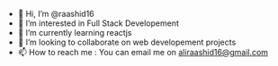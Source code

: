 - 👋 Hi, I’m @raashid16
- 👀 I’m interested in Full Stack Developement
- 🌱 I’m currently learning reactjs
- 💞️ I’m looking to collaborate on web developement projects
- 📫 How to reach me : You can email me on aliraashid16@gmail.com

<!---
raashid16/raashid16 is a ✨ special ✨ repository because its `README.md` (this file) appears on your GitHub profile.
You can click the Preview link to take a look at your changes.
--->
